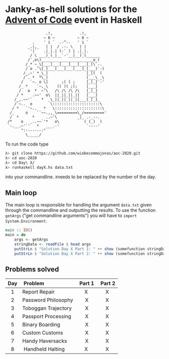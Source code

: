 # Janky-as-hell solutions for the [Advent of Code](https://adventofcode.com/2020) event in Haskell

                      .!,            .!,
                     ~ 6 ~          ~ 6 ~
                .    ' i `  .-^-.   ' i `
              _.|,_   | |  / .-. \   | |
               '|`   .|_|.| (-` ) | .|_|.
               / \ ___)_(_|__`-'__|__)_(______
              /`,o\)_______________________o_(
             /_* ~_\[___]___[___]___[___[_[\`-.
             / o .'\[_]___[___]___[___]_[___)`-)
            /_,~' *_\_]                 [_[(  (
            /`. *  *\_]                 [___\ _\
           /   `~. o \]      ;( ( ;     [_[_]`-'
          /_ *    `~,_\    (( )( ;(;    [___]
          /   o  *  ~'\   /\ /\ /\ /\   [_[_]
         / *    .~~'  o\  ||_||_||_||   [___]
        /_,.~~'`    *  _\_||_||_||_||___[_[_]_
        /`~..  o        \:::::::::::::::::::::\
       / *   `'~..   *   \:::::::::::::::::::::\
      /_     o    ``~~.,,_\=========\_/========='
      /  *      *     ..~'\         _|_ .-_--.
     /*    o   _..~~`'*   o\           ( (_)  )
     `-.__.~'`'   *   ___.-'            `----'
           ":-------:"
             \_____/

To run the code type

```sh
λ> git clone https://github.com/wiebecommajonas/aoc-2020.git
λ> cd aoc-2020
λ> cd Day\ X/
λ> runhaskell dayX.hs data.txt
```
into your commandline. ```X```needs to be replaced by the number of the day.

## Main loop

The main loop is responsible for handling the argument ```data.txt``` given through the commandline and outputting the results. To use the function ```getArgs``` ("get commandline arguments") you will have to ```import System.Environment```.

```haskell
main :: IO()
main = do
    args <- getArgs
    stringData <- readFile $ head args
    putStrLn $ "Solution Day X Part 1: " ++ show (somefunction stringData)
    putStrLn $ "Solution Day X Part 2: " ++ show (somefunction stringData)
```

## Problems solved

| Day | Problem 	| Part 1 | Part 2 |
| :-: |	:-------	| :----: | :----: |
| 1 | Report Repair	| X	 | X	  |
| 2 | Password Philosophy | X | X |
| 3 | Toboggan Trajectory | X | X |
| 4 | Passport Processing | X | X |
| 5 | Binary Boarding | X | X |
| 6 | Custom Customs | X | X |
| 7 | Handy Haversacks | X | X |
| 8 | Handheld Halting | X | X |
